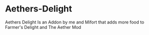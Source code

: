 # Aethers-Delight
Aethers Delight Is an Addon by me and Mifort that adds more food to Farmer's Delight and The Aether Mod

